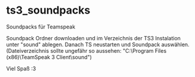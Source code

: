 # ts3_soundpacks
Soundpacks für Teamspeak

Soundpack Ordner downloaden und im Verzeichnis der TS3 Instalation unter "sound" ablegen. Danach TS neustarten und Soundpack auswählen.
(Dateiverzeichnis sollte ungefähr so aussehen: "C:\Program Files (x86)\TeamSpeak 3 Client\sound\")

Viel Spaß :3
